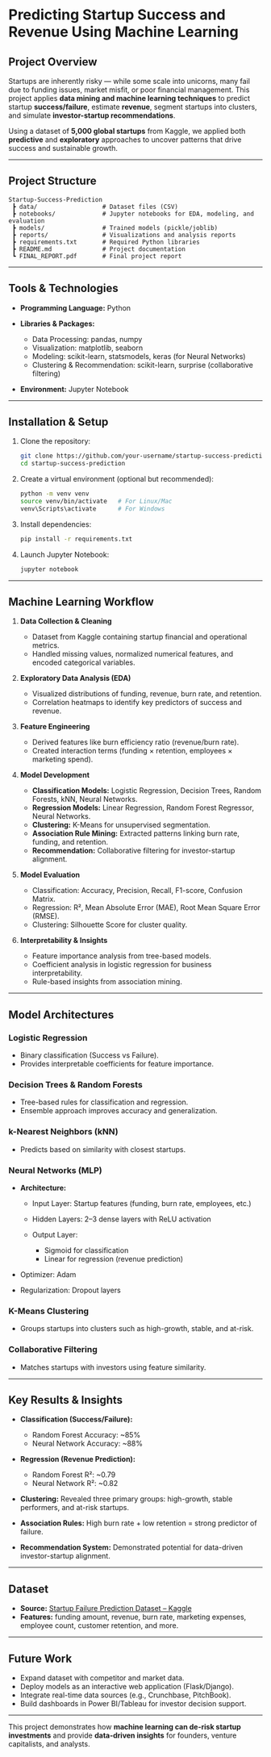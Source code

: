 # Predicting Startup Success and Revenue Using Machine Learning

## Project Overview

Startups are inherently risky — while some scale into unicorns, many fail due to funding issues, market misfit, or poor financial management. This project applies **data mining and machine learning techniques** to predict startup **success/failure**, estimate **revenue**, segment startups into clusters, and simulate **investor-startup recommendations**.

Using a dataset of **5,000 global startups** from Kaggle, we applied both **predictive** and **exploratory** approaches to uncover patterns that drive success and sustainable growth.

---

## Project Structure

```
Startup-Success-Prediction
 ┣ data/                  # Dataset files (CSV)
 ┣ notebooks/             # Jupyter notebooks for EDA, modeling, and evaluation
 ┣ models/                # Trained models (pickle/joblib)
 ┣ reports/               # Visualizations and analysis reports
 ┣ requirements.txt       # Required Python libraries
 ┣ README.md              # Project documentation
 ┗ FINAL_REPORT.pdf       # Final project report
```

---

## Tools & Technologies

* **Programming Language:** Python
* **Libraries & Packages:**

  * Data Processing: pandas, numpy
  * Visualization: matplotlib, seaborn
  * Modeling: scikit-learn, statsmodels, keras (for Neural Networks)
  * Clustering & Recommendation: scikit-learn, surprise (collaborative filtering)
* **Environment:** Jupyter Notebook

---

## Installation & Setup

1. Clone the repository:

   ```bash
   git clone https://github.com/your-username/startup-success-prediction.git
   cd startup-success-prediction
   ```

2. Create a virtual environment (optional but recommended):

   ```bash
   python -m venv venv
   source venv/bin/activate   # For Linux/Mac
   venv\Scripts\activate      # For Windows
   ```

3. Install dependencies:

   ```bash
   pip install -r requirements.txt
   ```

4. Launch Jupyter Notebook:

   ```bash
   jupyter notebook
   ```

---

## Machine Learning Workflow

1. **Data Collection & Cleaning**

   * Dataset from Kaggle containing startup financial and operational metrics.
   * Handled missing values, normalized numerical features, and encoded categorical variables.

2. **Exploratory Data Analysis (EDA)**

   * Visualized distributions of funding, revenue, burn rate, and retention.
   * Correlation heatmaps to identify key predictors of success and revenue.

3. **Feature Engineering**

   * Derived features like burn efficiency ratio (revenue/burn rate).
   * Created interaction terms (funding × retention, employees × marketing spend).

4. **Model Development**

   * **Classification Models:** Logistic Regression, Decision Trees, Random Forests, kNN, Neural Networks.
   * **Regression Models:** Linear Regression, Random Forest Regressor, Neural Networks.
   * **Clustering:** K-Means for unsupervised segmentation.
   * **Association Rule Mining:** Extracted patterns linking burn rate, funding, and retention.
   * **Recommendation:** Collaborative filtering for investor-startup alignment.

5. **Model Evaluation**

   * Classification: Accuracy, Precision, Recall, F1-score, Confusion Matrix.
   * Regression: R², Mean Absolute Error (MAE), Root Mean Square Error (RMSE).
   * Clustering: Silhouette Score for cluster quality.

6. **Interpretability & Insights**

   * Feature importance analysis from tree-based models.
   * Coefficient analysis in logistic regression for business interpretability.
   * Rule-based insights from association mining.

---

## Model Architectures

### Logistic Regression

* Binary classification (Success vs Failure).
* Provides interpretable coefficients for feature importance.

### Decision Trees & Random Forests

* Tree-based rules for classification and regression.
* Ensemble approach improves accuracy and generalization.

### k-Nearest Neighbors (kNN)

* Predicts based on similarity with closest startups.

### Neural Networks (MLP)

* **Architecture:**

  * Input Layer: Startup features (funding, burn rate, employees, etc.)
  * Hidden Layers: 2–3 dense layers with ReLU activation
  * Output Layer:

    * Sigmoid for classification
    * Linear for regression (revenue prediction)
* Optimizer: Adam
* Regularization: Dropout layers

### K-Means Clustering

* Groups startups into clusters such as high-growth, stable, and at-risk.

### Collaborative Filtering

* Matches startups with investors using feature similarity.

---

## Key Results & Insights

* **Classification (Success/Failure):**

  * Random Forest Accuracy: \~85%
  * Neural Network Accuracy: \~88%

* **Regression (Revenue Prediction):**

  * Random Forest R²: \~0.79
  * Neural Network R²: \~0.82

* **Clustering:** Revealed three primary groups: high-growth, stable performers, and at-risk startups.

* **Association Rules:** High burn rate + low retention = strong predictor of failure.

* **Recommendation System:** Demonstrated potential for data-driven investor-startup alignment.

---

## Dataset

* **Source:** [Startup Failure Prediction Dataset – Kaggle](https://www.kaggle.com/datasets/sakharebharat/startup-failure-prediction-dataset)
* **Features:** funding amount, revenue, burn rate, marketing expenses, employee count, customer retention, and more.

---

## Future Work

* Expand dataset with competitor and market data.
* Deploy models as an interactive web application (Flask/Django).
* Integrate real-time data sources (e.g., Crunchbase, PitchBook).
* Build dashboards in Power BI/Tableau for investor decision support.

---

This project demonstrates how **machine learning can de-risk startup investments** and provide **data-driven insights** for founders, venture capitalists, and analysts.





